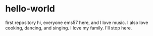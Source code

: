 # hello-world
first repository
hi, everyone
ems57 here, and I love music. I also love cooking, dancing, and singing.
I love my family. I'll stop here.
